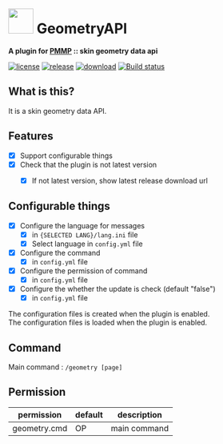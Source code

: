 # <img src="https://rawgit.com/PresentKim/SVG-files/master/plugin-icons/geometryapi.svg" height="50" width="50"> GeometryAPI
__A plugin for [PMMP](https://pmmp.io) :: skin geometry data api__  
  
  
[![license](https://img.shields.io/github/license/organization/GeometryAPI-PMMP.svg?label=License)](LICENSE)
[![release](https://img.shields.io/github/release/organization/GeometryAPI-PMMP.svg?label=Release)](../../releases/latest)
[![download](https://img.shields.io/github/downloads/organization/GeometryAPI-PMMP/total.svg?label=Download)](../../releases/latest)
[![Build status](https://ci.appveyor.com/api/projects/status/cgncarehs1l8qgjy/branch/master?svg=true)](https://ci.appveyor.com/project/PresentKim/geometryapi-pmmp/branch/master)
  
## What is this?   
It is a skin geometry data API.
  
  
## Features  
- [x] Support configurable things  
- [x] Check that the plugin is not latest version  
  - [x] If not latest version, show latest release download url  
  
  
## Configurable things  
- [x] Configure the language for messages  
  - [x] in `{SELECTED LANG}/lang.ini` file  
  - [x] Select language in `config.yml` file  
- [x] Configure the command
  - [x] in `config.yml` file  
- [x] Configure the permission of command  
  - [x] in `config.yml` file  
- [x] Configure the whether the update is check (default "false")
  - [x] in `config.yml` file  
  
The configuration files is created when the plugin is enabled.  
The configuration files is loaded  when the plugin is enabled.  
  
  
## Command  
Main command : `/geometry [page]`  
  
  
## Permission  
| permission   | default | description   |  
| ------------ | ------- | ------------- |  
| geometry.cmd | OP      | main command  | 
